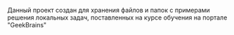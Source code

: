 Данный проект создан для хранения файлов и папок с примерами решения локальных задач, поставленных на курсе обучения на портале "GeekBrains"
